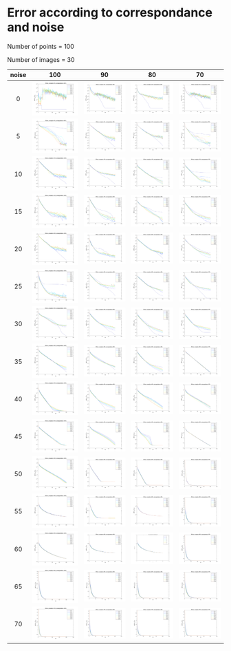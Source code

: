 # Error according to correspondance and noise

Number of points = 100

Number of images = 30


noise| 100 | 90 | 80 | 70  
:---:|:---:|:---:|:---:|:---:
0|![](Fig_err/eR1_1.png) | ![](Fig_err/eR1_2.png) |![](Fig_err/eR1_3.png) | ![](Fig_err/eR1_4.png)
5|![](Fig_err/eR2_1.png) | ![](Fig_err/eR2_2.png) |![](Fig_err/eR2_3.png) | ![](Fig_err/eR2_4.png)
10|![](Fig_err/eR3_1.png) | ![](Fig_err/eR3_2.png) |![](Fig_err/eR3_3.png) | ![](Fig_err/eR3_4.png)
15|![](Fig_err/eR4_1.png) | ![](Fig_err/eR4_2.png) |![](Fig_err/eR4_3.png) | ![](Fig_err/eR4_4.png)
20|![](Fig_err/eR5_1.png) | ![](Fig_err/eR5_2.png) |![](Fig_err/eR5_3.png) | ![](Fig_err/eR5_4.png)
25|![](Fig_err/eR6_1.png) | ![](Fig_err/eR6_2.png) |![](Fig_err/eR6_3.png) | ![](Fig_err/eR6_4.png)
30|![](Fig_err/eR7_1.png) | ![](Fig_err/eR7_2.png) |![](Fig_err/eR7_3.png) | ![](Fig_err/eR7_4.png)
35|![](Fig_err/eR8_1.png) | ![](Fig_err/eR8_2.png) |![](Fig_err/eR8_3.png) | ![](Fig_err/eR8_4.png)
40|![](Fig_err/eR9_1.png) | ![](Fig_err/eR9_2.png) |![](Fig_err/eR9_3.png) | ![](Fig_err/eR9_4.png)
45|![](Fig_err/eR10_1.png) | ![](Fig_err/eR10_2.png) |![](Fig_err/eR10_3.png) | ![](Fig_err/eR10_4.png)
50|![](Fig_err/eR11_1.png) | ![](Fig_err/eR11_2.png) |![](Fig_err/eR11_3.png) | ![](Fig_err/eR11_4.png)
55|![](Fig_err/eR12_1.png) | ![](Fig_err/eR12_2.png) |![](Fig_err/eR12_3.png) | ![](Fig_err/eR12_4.png)
60|![](Fig_err/eR13_1.png) | ![](Fig_err/eR13_2.png) |![](Fig_err/eR13_3.png) | ![](Fig_err/eR13_4.png)
65|![](Fig_err/eR14_1.png) | ![](Fig_err/eR14_2.png) |![](Fig_err/eR14_3.png) | ![](Fig_err/eR14_4.png)
70|![](Fig_err/eR15_1.png) | ![](Fig_err/eR15_2.png) |![](Fig_err/eR15_3.png) | ![](Fig_err/eR15_4.png)
